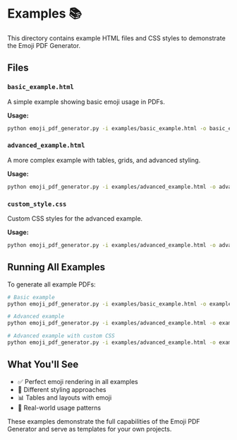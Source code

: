 # Examples 📚

This directory contains example HTML files and CSS styles to demonstrate the Emoji PDF Generator.

## Files

### `basic_example.html`
A simple example showing basic emoji usage in PDFs.

**Usage:**
```bash
python emoji_pdf_generator.py -i examples/basic_example.html -o basic_example.pdf
```

### `advanced_example.html`
A more complex example with tables, grids, and advanced styling.

**Usage:**
```bash
python emoji_pdf_generator.py -i examples/advanced_example.html -o advanced_example.pdf
```

### `custom_style.css`
Custom CSS styles for the advanced example.

**Usage:**
```bash
python emoji_pdf_generator.py -i examples/advanced_example.html -o advanced_example.pdf -s examples/custom_style.css
```

## Running All Examples

To generate all example PDFs:

```bash
# Basic example
python emoji_pdf_generator.py -i examples/basic_example.html -o examples/basic_example.pdf

# Advanced example
python emoji_pdf_generator.py -i examples/advanced_example.html -o examples/advanced_example.pdf

# Advanced example with custom CSS
python emoji_pdf_generator.py -i examples/advanced_example.html -o examples/advanced_styled_example.pdf -s examples/custom_style.css
```

## What You'll See

- ✅ Perfect emoji rendering in all examples
- 🎨 Different styling approaches
- 📊 Tables and layouts with emoji
- 🚀 Real-world usage patterns

These examples demonstrate the full capabilities of the Emoji PDF Generator and serve as templates for your own projects.

